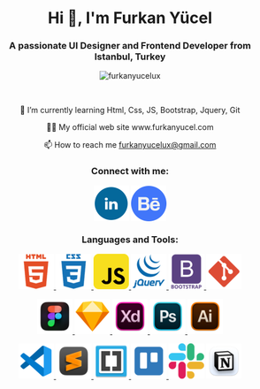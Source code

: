 <h1 align="center">Hi 👋, I'm Furkan Yücel</h1>
<h3 align="center">A passionate UI Designer and Frontend Developer from Istanbul, Turkey</h3>

<p align="center"> <img src="https://komarev.com/ghpvc/?username=furkanyucelux&label=Profile%20views&color=0e75b6&style=flat" alt="furkanyucelux" /> </p>

<p align="center"> <a href="https://twitter.com/" target="blank"><img src="https://img.shields.io/twitter/follow/?logo=twitter&style=for-the-badge" alt="" /></a> </p>

<p align="center">
 🌱 I’m currently learning Html, Css, JS, Bootstrap, Jquery, Git
 </p>
<p align="center">
 👨‍💻 My official web site www.furkanyucel.com
 </p>
<p align="center">
 📫 How to reach me <a href="mailto:furkanyucelux@gmail.com">furkanyucelux@gmail.com</a>
</p>

<h3 align="center">Connect with me:</h3>
<p align="center">
<a href="https://linkedin.com/in/furkanyucel" target="blank"><img align="center" src="ikon/linkedin.png"/></a>
<a href="https://www.behance.net/yucelfurkan" target="blank"><img align="center" src="ikon/behance.png"/></a>
</p>

<h3 align="center">Languages and Tools:</h3>

<p align="center">
<a href="https://www.w3.org/html/" target="_blank" rel="noreferrer"> <img src="ikon/html_icon.png"/>      </a><a href="https://www.w3schools.com/css/" target="_blank" rel="noreferrer"><img src="ikon/css_icon.png"/>      </a><a href="https://developer.mozilla.org/en-US/docs/Web/JavaScript" target="_blank" rel="noreferrer"> <img src="ikon/javascript_icon.png"/>      </a>
<a href="https://jquery.com/" target="_blank" rel="noreferrer"> <img src="ikon/jquery_plain_icon_.png"/>      </a>
<a href="https://getbootstrap.com" target="_blank" rel="noreferrer"> <img src="ikon/bootstrap_icon.png"/> </a>      <a href="https://git-scm.com/" target="_blank" rel="noreferrer"> <img src="ikon/git_icon.png"/>      </a></p>
<p align="center">
<a href="https://www.figma.com/" target="_blank" rel="noreferrer"> <img src="ikon/figma_icon.png"/>      </a><a href="https://www.sketch.com/" target="_blank" rel="noreferrer"><img src="ikon/sketch_icon.png"/>      </a><a href="https://www.adobe.com/products/xd.html" target="_blank" rel="noreferrer"><img src="ikon/adobe_xd_icon.png"/>      </a><a href="https://www.photoshop.com/en" target="_blank" rel="noreferrer"><img src="ikon/adobe_photoshop_icon.png"/>      </a><a href="https://www.adobe.com/in/products/illustrator.html" target="_blank" rel="noreferrer"><img src="ikon/adobe_illustrator_icon.png"/></a></p>
<p align="center">
<a href="https://vscode.dev/" target="_blank" rel="noreferrer"> <img src="ikon/vscode.png"/>      </a>
<a href="https://www.sublimetext.com//" target="_blank" rel="noreferrer"> <img src="ikon/sublime.png"/>      </a>
<a href="https://brackets.io/" target="_blank" rel="noreferrer"> <img src="ikon/brackets.png"/>      </a>
<a href="https://trello.com" target="_blank" rel="noreferrer"><img src="ikon/trello_icon.png"/> </a><a href="https://slack.com" target="_blank" rel="noreferrer"><img src="ikon/slack_icon.png"/></a> <a href="https://www.notion.so/" target="_blank" rel="noreferrer"><img src="ikon/notion_icon.png"/></a></p>
